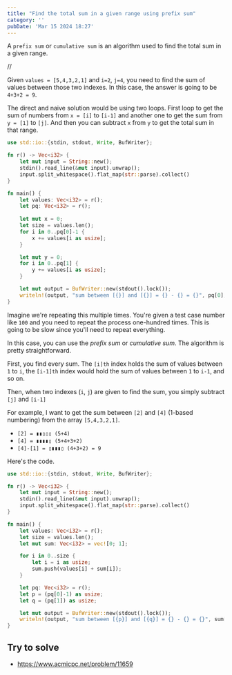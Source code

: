 ```yaml
---
title: "Find the total sum in a given range using prefix sum"
category: ''
pubDate: 'Mar 15 2024 18:27'
---
```


A `prefix sum` or `cumulative sum` is an algorithm used to find the total sum in a given range.

//

Given `values = [5,4,3,2,1]` and `i=2`, `j=4`, you need to find the sum of values between those two indexes. In this case, the answer is going to be `4+3+2 = 9`.

The direct and naive solution would be using two loops. First loop to get the sum of numbers from `x = [i]` to `[i-1]` and another one to get the sum from `y = [1]` to `[j]`. And then you can subtract `x` from `y` to get the total sum in that range.

```rust
use std::io::{stdin, stdout, Write, BufWriter};

fn r() -> Vec<i32> {
    let mut input = String::new();
    stdin().read_line(&mut input).unwrap();
    input.split_whitespace().flat_map(str::parse).collect()
}

fn main() {
    let values: Vec<i32> = r();
    let pq: Vec<i32> = r();
    
    let mut x = 0;
    let size = values.len();
    for i in 0..pq[0]-1 {
        x += values[i as usize];
    }

    let mut y = 0;
    for i in 0..pq[1] {
        y += values[i as usize];
    }

    let mut output = BufWriter::new(stdout().lock());
    writeln!(output, "sum between [{}] and [{}] = {} - {} = {}", pq[0], pq[1], y, x, y-x);
}

```

Imagine we're repeating this multiple times. You're given a test case number like `100` and you need to repeat the process one-hundred times. This is going to be slow since you'll need to repeat everything.

In this case, you can use the _prefix sum_ or _cumulative sum_. The algorithm is pretty straightforward.

First, you find every sum. The `[i]th` index holds the sum of values between `1` to `i`, the `[i-1]th` index would hold the sum of values between `1` to `i-1`, and so on.

Then, when two indexes (`i`, `j`) are given to find the sum, you simply subtract `[j]` and `[i-1]`

For example, I want to get the sum between `[2]` and `[4]` (1-based numbering) from the array `[5,4,3,2,1]`.

- `[2] = ▮▮▯▯▯ (5+4)`
- `[4] = ▮▮▮▮▯ (5+4+3+2)`
- `[4]-[1] = ▯▮▮▮▯ (4+3+2) = 9`

Here's the code.

```rust
use std::io::{stdin, stdout, Write, BufWriter};

fn r() -> Vec<i32> {
    let mut input = String::new();
    stdin().read_line(&mut input).unwrap();
    input.split_whitespace().flat_map(str::parse).collect()
}

fn main() {
    let values: Vec<i32> = r();
    let size = values.len();
    let mut sum: Vec<i32> = vec![0; 1];

    for i in 0..size {
        let i = i as usize;
        sum.push(values[i] + sum[i]);
    }

    let pq: Vec<i32> = r();
    let p = (pq[0]-1) as usize;
    let q = (pq[1]) as usize;

    let mut output = BufWriter::new(stdout().lock());
    writeln!(output, "sum between [{p}] and [{q}] = {} - {} = {}", sum[q], sum[p], sum[q]-sum[p]);
}
```


## Try to solve
- https://www.acmicpc.net/problem/11659